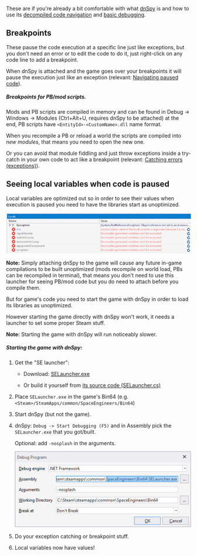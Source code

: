 These are if you're already a bit comfortable with what [dnSpy](Advanced-debugging-with-dnSpy#getting-dnspy) is and how to use its [decompiled code navigation](Advanced-debugging-with-dnSpy#looking-at-the-compiled-code) and [basic debugging](Advanced-debugging-with-dnSpy#catching-errors-exceptions).



## Breakpoints

These pause the code execution at a specific line just like exceptions, but you don't need an error or to edit the code to do it, just right-click on any code line to add a breakpoint.

When dnSpy is attached and the game goes over your breakpoints it will pause the execution just like an exception (relevant: [Navigating paused code](Advanced-debugging-with-dnSpy#navigating-paused-code)).

##### Breakpoints for PB/mod scripts.

Mods and PB scripts are compiled in memory and can be found in Debug -> Windows -> Modules (Ctrl+Alt+U, requires dnSpy to be attached) at the end, PB scripts have `<EntityId>-<CustomName>.dll` name format.

When you recompile a PB or reload a world the scripts are compiled into *new modules*, that means you need to open the new one.

Or you can avoid that module fiddling and just throw exceptions inside a try-catch in your own code to act like a breakpoint (relevant: [Catching errors (exceptions)](Advanced-debugging-with-dnSpy#catching-errors-exceptions)).



## Seeing local variables when code is paused

Local variables are optimized out so in order to see their values when execution is paused you need to have the libraries start as unoptimized.

![dnSpy locals window - variables can't be evaluated](images/wiki-dnspy-nolocals.jpg)

**Note:** Simply attaching dnSpy to the game will cause any future in-game compilations to be built unoptimized (mods recompile on world load, PBs can be recompiled in terminal), that means you don't need to use this launcher for seeing PB/mod code but you do need to attach before you compile them.

But for game's code you need to start the game with dnSpy in order to load its libraries as unoptimized.

However starting the game directly with dnSpy won't work, it needs a launcher to set some proper Steam stuff.

**Note:** Starting the game with dnSpy will run noticeably slower.

##### Starting the game with dnSpy:

1. Get the "SE launcher":

   - Download: [SELauncher.exe](binaries/SELauncher.exe)

   - Or build it yourself from [its source code (SELauncher.cs)](snippets/SELauncher.cs)

2. Place `SELauncher.exe` in the game's Bin64 (e.g. `<Steam>/SteamApps/common/SpaceEngineers/Bin64`)

3. Start dnSpy (but not the game).

4. dnSpy: `Debug -> Start Debugging (F5)` and in Assembly pick the `SELauncher.exe` that you got/built.

   Optional: add `-nosplash` in the arguments.

   ![dnSpy start window example](images/wiki-dnspy-start.jpg)

5. Do your exception catching or breakpoint stuff.

6. Local variables now have values!